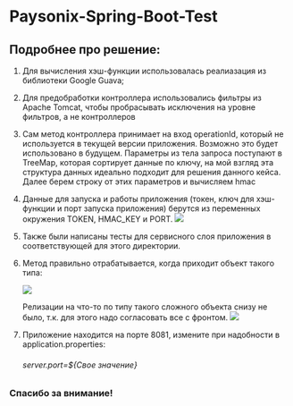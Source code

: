 # Paysonix-Spring-Boot-Test

## Подробнее про решение:

1. Для вычисления хэш-функции использовалась реалиазация из библиотеки Google Guava;

2. Для предобработки контроллера использовались фильтры из Apache Tomcat, 
   чтобы пробрасывать исключения на уровне фильтров, а не контроллеров

3. Сам метод контроллера принимает на вход operationId, который не используется в текущей версии приложения. 
   Возможно это будет использовано в будущем. Параметры из тела запроса поступают в TreeMap, 
   которая сортирует данные по ключу, на мой взгляд эта структура данных идеально подходит для решения данного кейса.
   Далее берем строку от этих параметров и вычисляем hmac
   
4. Данные для запуска и работы приложения (токен, ключ для хэш-функции и порт запуска приложения) берутся из переменных окружения
   TOKEN, HMAC_KEY и PORT.
   ![](https://sun9-14.userapi.com/impg/DkEADvsfv-26Xct4TqaCr4ptFIP0CKf9D3rZFw/dmXudvAP2Hw.jpg?size=914x64&quality=96&sign=4dc7371a6561f56598f81ac9ee653e13&type=album)

5. Также были написаны тесты для сервисного слоя приложения в соответствующей для этого директории.

6. Метод правильно отрабатывается, когда приходит объект такого типа:
   
   ![](https://sun9-57.userapi.com/impg/1FXVohbJsr2If980n6QNf4pLNhYzkrvg2pf3cQ/NhtItzWvffU.jpg?size=257x187&quality=96&sign=27e24f2b6949b4410de8c5b7740ef38a&type=album)

   Релизации на что-то по типу такого сложного объекта снизу не было, т.к. для этого надо согласовать все с фронтом.
   ![](https://sun9-56.userapi.com/impg/MDpzZvOajH6Zsf0n1-AL5eynm3KhenBguKfROQ/vdwIYqNhjNE.jpg?size=297x277&quality=96&sign=1939ec9ce731a7b37b033dd322f2a200&type=album)


6. Приложение находится на порте 8081, измените при надобности в application.properties:
      ###### server.port=${Свое значение}

### Спасибо за внимание!
